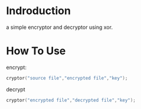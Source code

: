 # Indroduction
a simple encryptor and decryptor using xor.
# How To Use
encrypt:
```cpp
cryptor("source file","encrypted file","key");
```
decrypt
```cpp
cryptor("encrypted file","decrypted file","key");
```